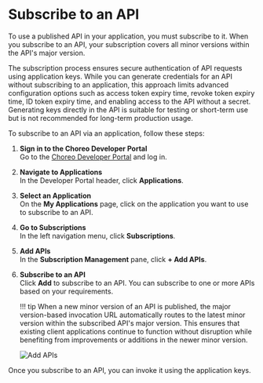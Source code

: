 # Subscribe to an API

To use a published API in your application, you must subscribe to it. When you subscribe to an API, your subscription covers all minor versions within the API's major version.

The subscription process ensures secure authentication of API requests using application keys. While you can generate credentials for an API without subscribing to an application, this approach limits advanced configuration options such as access token expiry time, revoke token expiry time, ID token expiry time, and enabling access to the API without a secret. Generating keys directly in the API is suitable for testing or short-term use but is not recommended for long-term production usage.

To subscribe to an API via an application, follow these steps:

1. **Sign in to the Choreo Developer Portal**  
   Go to the [Choreo Developer Portal](https://devportal.choreo.dev) and log in.

2. **Navigate to Applications**  
   In the Developer Portal header, click **Applications**.

3. **Select an Application**  
   On the **My Applications** page, click on the application you want to use to subscribe to an API.

4. **Go to Subscriptions**  
   In the left navigation menu, click **Subscriptions**.

5. **Add APIs**  
   In the **Subscription Management** pane, click **+ Add APIs**.

6. **Subscribe to an API**  
   Click **Add** to subscribe to an API. You can subscribe to one or more APIs based on your requirements.

    !!! tip
        When a new minor version of an API is published, the major version-based invocation URL automatically routes to the latest minor version within the subscribed API's major version. This ensures that existing client applications continue to function without disruption while benefiting from improvements or additions in the newer minor version.

    ![Add APIs](../assets/img/consume/add-apis.png)

Once you subscribe to an API, you can invoke it using the application keys.